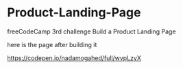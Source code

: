 # Product-Landing-Page
freeCodeCamp 3rd challenge Build a Product Landing Page


here is the page after building it


https://codepen.io/nadamogahed/full/wvpLzyX
